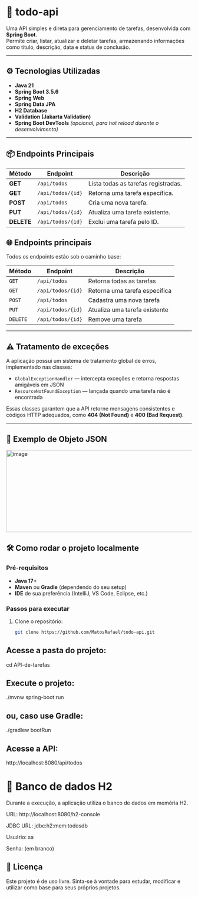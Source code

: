 # 🧾 todo-api

Uma API simples e direta para gerenciamento de tarefas, desenvolvida com **Spring Boot**.  
Permite criar, listar, atualizar e deletar tarefas, armazenando informações como título, descrição, data e status de conclusão.

---

## ⚙️ Tecnologias Utilizadas

- **Java 21**
- **Spring Boot 3.5.6**
- **Spring Web**
- **Spring Data JPA**
- **H2 Database**
- **Validation (Jakarta Validation)**
- **Spring Boot DevTools** *(opcional, para hot reload durante o desenvolvimento)*

---

## 📦 Endpoints Principais

| Método | Endpoint            | Descrição                            |
|---------|--------------------|--------------------------------------|
| **GET**    | `/api/todos`         | Lista todas as tarefas registradas. |
| **GET**    | `/api/todos/{id}`    | Retorna uma tarefa específica.      |
| **POST**   | `/api/todos`         | Cria uma nova tarefa.               |
| **PUT**    | `/api/todos/{id}`    | Atualiza uma tarefa existente.      |
| **DELETE** | `/api/todos/{id}`    | Exclui uma tarefa pelo ID.          |

## 🌐 Endpoints principais

Todos os endpoints estão sob o caminho base:

| Método | Endpoint               | Descrição                        |
|---------|------------------------|----------------------------------|
| `GET`   | `/api/todos`           | Retorna todas as tarefas         |
| `GET`   | `/api/todos/{id}`      | Retorna uma tarefa específica    |
| `POST`  | `/api/todos`           | Cadastra uma nova tarefa         |
| `PUT`   | `/api/todos/{id}`      | Atualiza uma tarefa existente    |
| `DELETE`| `/api/todos/{id}`      | Remove uma tarefa                |

---

## ⚠️ Tratamento de exceções

A aplicação possui um sistema de tratamento global de erros, implementado nas classes:

- `GlobalExceptionHandler` — intercepta exceções e retorna respostas amigáveis em JSON  
- `ResourceNotFoundException` — lançada quando uma tarefa não é encontrada  

Essas classes garantem que a API retorne mensagens consistentes e códigos HTTP adequados, como **404 (Not Found)** e **400 (Bad Request)**.

---

## 🧩 Exemplo de Objeto JSON
<img width="527" height="223" alt="image" src="https://github.com/user-attachments/assets/80513552-d1e7-4c08-b5f7-a63a92da15a9" />

## 🛠️ Como rodar o projeto localmente

### Pré-requisitos
- **Java 17+**
- **Maven** ou **Gradle** (dependendo do seu setup)
- **IDE** de sua preferência (IntelliJ, VS Code, Eclipse, etc.)

### Passos para executar

1. Clone o repositório:
   ```bash
   git clone https://github.com/MatosRafael/todo-api.git


## Acesse a pasta do projeto:

cd API-de-tarefas


## Execute o projeto:

./mvnw spring-boot:run


## ou, caso use Gradle:

./gradlew bootRun


## Acesse a API:

http://localhost:8080/api/todos


# 💾 Banco de dados H2

Durante a execução, a aplicação utiliza o banco de dados em memória H2.

URL: http://localhost:8080/h2-console

JDBC URL: jdbc:h2:mem:todosdb

Usuário: sa

Senha: (em branco)

## 📄 Licença

Este projeto é de uso livre.
Sinta-se à vontade para estudar, modificar e utilizar como base para seus próprios projetos.





